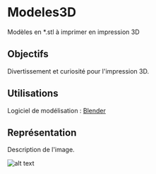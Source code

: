 # Modeles3D
Modèles en *.stl à imprimer en impression 3D

## Objectifs
Divertissement et curiosité pour l'impression 3D.

## Utilisations
Logiciel de modélisation : [Blender](https://www.blender.org)

## Représentation
Description de l'image.

![alt text](https://github.com/TritzA/TableHachage/)
